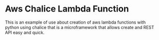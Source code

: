 # Aws Chalice Lambda Function

This is an example of use about creation of aws lambda functions with python using chalice that is a microframework that allows create and REST API easy and quick.

